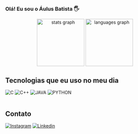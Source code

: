 ### Olá! Eu sou o Áulus Batista 🖐️


<div align="center">
  <img src="https://github-readme-stats.vercel.app/api?hide_title=false&hide_rank=false&show_icons=true&include_all_commits=true&count_private=true&disable_animations=false&theme=dracula&locale=en&hide_border=false&username=AulusHZP" height="150" alt="stats graph"  />
  <img src="https://github-readme-stats.vercel.app/api/top-langs?locale=en&hide_title=false&layout=compact&card_width=320&langs_count=5&theme=dracula&hide_border=false&username=AulusHZP" height="150" alt="languages graph"  />
</div>

## Tecnologias que eu uso no meu dia

<div style="display: inline_block">
  <img aling="center" alt="C" src="https://img.shields.io/badge/C-00599C?style=for-the-badge&logo=c&logoColor=white"/>
  <img aling="center" alt="C++" src="https://img.shields.io/badge/C%2B%2B-00599C?style=for-the-badge&logo=c%2B%2B&logoColor=white"/>
  <img aling="center" alt="JAVA" src="https://img.shields.io/badge/Java-ED8B00?style=for-the-badge&logo=openjdk&logoColor=white"/>
  <img aling="center" alt="PYTHON" src="https://img.shields.io/badge/Python-3776AB?style=for-the-badge&logo=python&logoColor=white"/>
</div><br/>

## Contato
[![Instagram](https://img.shields.io/badge/Instagram-E4405F?style=for-the-badge&logo=instagram&logoColor=white)](https://instagram.com/aulushzp)
[![Linkedin](https://img.shields.io/badge/LinkedIn-0077B5?style=for-the-badge&logo=linkedin&logoColor=white)](https://www.linkedin.com/in/%C3%A1ulus-batista-27419a264/)
